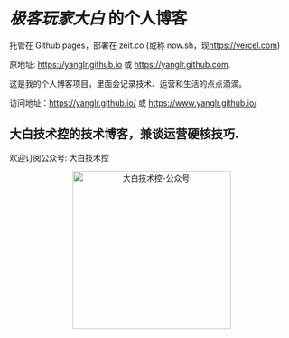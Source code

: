 # *极客玩家大白* 的个人博客
托管在 Github pages，部署在 zeit.co (或称 now.sh，现<https://vercel.com>)

原地址: <https://yanglr.github.io> 或 <https://yanglr.github.com>. 

这是我的个人博客项目，里面会记录技术、运营和生活的点点滴滴。

访问地址：https://yanglr.github.io/
或 https://www.yanglr.github.io/

## 大白技术控的技术博客，兼谈运营硬核技巧.

欢迎订阅公众号: 大白技术控

<div align="center">
  <img width="280" height="280" src="https://cdn.jsdelivr.net/gh/yanglr/yanglr.github.io/assets/images/dotnet.jpg" alt="大白技术控-公众号" />
</div>
